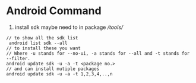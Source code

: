# Android Command

1. install sdk
maybe need to in package */tools/*
```
// to show all the sdk list
 android list sdk --all
// to install these you want
// Where -u stands for --no-ui, -a stands for --all and -t stands for --filter.
android update sdk -u -a -t <package no.>
// and can install mutiple packages
android update sdk -u -a -t 1,2,3,4,..,n 
```
